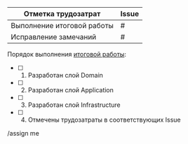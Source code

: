 | Отметка трудозатрат        | Issue |
| -------------------------- | ----- |
| Выполнение итоговой работы | #     |
| Исправление замечаний      | #     |

Порядок выполнения [итоговой работы](../../wikis/Итоговая-работа):
- [ ] 1. Разработан слой Domain
- [ ] 2. Разработан слой Application
- [ ] 3. Разработан слой Infrastructure
- [ ] 4. Отмечены трудозатраты в соответствующих Issue

/assign me
